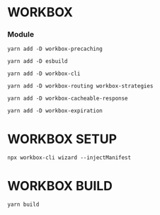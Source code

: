 # WORKBOX 

### Module 
`yarn add -D workbox-precaching`

`yarn add -D esbuild`

`yarn add -D workbox-cli`

`yarn add -D workbox-routing workbox-strategies`

`yarn add -D workbox-cacheable-response`

`yarn add -D workbox-expiration`


# WORKBOX SETUP
`npx workbox-cli wizard --injectManifest`

# WORKBOX BUILD
`yarn build`